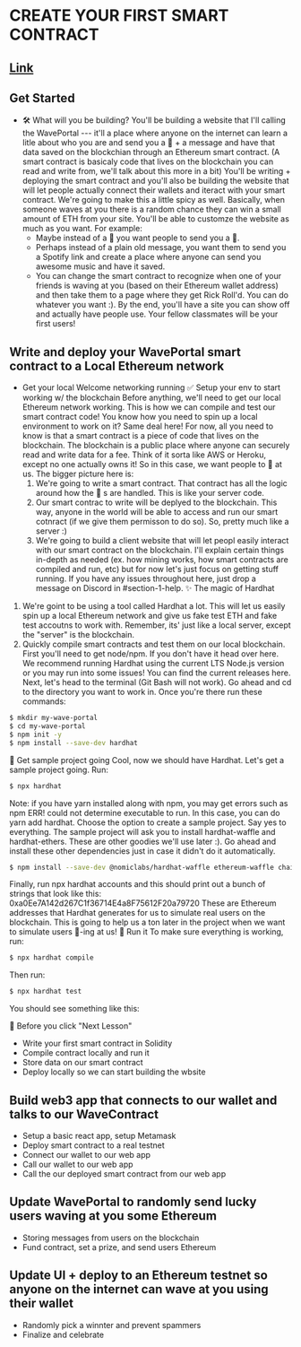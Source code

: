 # CREATE YOUR FIRST SMART CONTRACT
[Link](https://app.buildspace.so/projects/CO02cf0f1c-f996-4f50-9669-cf945ca3fb0b)
---
## Get Started
- 🛠 What will you be building?
You'll be building a website that I'll calling the WavePortal --- it'll a place where anyone on the internet can learn a litle about who you are and send you a 👋 + a message and have that data saved on the blockchian through an Ethereum smart contract. (A smart contract is basicaly code that lives on the blockchain you can read and write from, we'll talk about this more in a bit)
You'll be writing + deploying the smart contract and you'll also be building the website that will let people actually connect their wallets and iteract with your smart contract. We're going to make this a little spicy as well. Basically, when someone waves at you there is a random chance they can win a small amount of ETH from your site. You'll be able to customze the website as much as you want. For example:
  - Maybe instead of a 👋 you want people to send you a 💩.
  - Perhaps instead of a plain old message, you want them to send you a Spotify link and create a place where anyone can send you awesome music and have it saved.
  - You can change the smart contract to recognize when one of your friends is waving at you (based on their Ethereum wallet address) and then take them to a page where they get Rick Roll'd.
You can do whatever you want :).
By the end, you'll have a site you can show off and actually have people use. Your fellow classmates will be your first users!

## Write and deploy your WavePortal smart contract to a Local Ethereum network
- Get your local Welcome networking running
✅ Setup your env to start working w/ the blockchain
Before anything, we'll need to get our local Ethereum network working. This is how we can compile and test our smart contract code! You know how you need to spin up a local environment to work on it? Same deal here! For now, all you need to know is that a smart contract is a piece of code that lives on the blockchain. The blockchain is a public place where anyone can securely read and write data for a fee. Think of it sorta like AWS or Heroku, except no one actually owns it!
So in this case, we want people to 👋 at us. The bigger picture here is:
  1. We're going to write a smart contract. That contract has all the logic around how the 👋 s are handled. This is like your server code.
  2. Our smart contrac to write will be deplyed to the blockchain. This way, anyone in the world will be able to access and run our smart cotnract (if we give them permisson to do so). So, pretty much like a server :)
  3. We're going to build a client website that will let peopl easily interact with our smart contract on the blockchain.
I'll explain certain things in-depth as needed (ex. how mining works, how smart contracts are compiled and run, etc) but for now let's just focus on getting stuff running. If you have any issues throughout here, just drop a message on Discord in  #section-1-help. 
✨ The magic of Hardhat
1. We're goint to be using a tool called Hardhat a lot. This will let us easily spin up a local Ethereum network and give us fake test ETH and fake test accoutns to work with. Remember, its' just like a local server, except the "server" is the blockchain.
2. Quickly compile smart contracts and test them on our local blockchain.
First you'll need to get node/npm. If you don't have it head over here.
We recommend running Hardhat using the current LTS Node.js version or you may run into some issues! You can find the current releases here.
Next, let's head to the terminal (Git Bash will not work). Go ahead and cd to the directory you want to work in. Once you're there run these commands:
```bash
$ mkdir my-wave-portal
$ cd my-wave-portal
$ npm init -y
$ npm install --save-dev hardhat
```
👏 Get sample project going 
Cool, now we should have Hardhat. Let's get a sample project going.
Run:
```bash
$ npx hardhat
```
Note: if you have yarn installed along with npm, you may get errors such as npm ERR! could not determine executable to run. In this case, you can do yarn add hardhat. Choose the option to create a sample project. Say yes to everything. The sample project will ask you to install hardhat-waffle and hardhat-ethers. These are other goodies we'll use later :).
Go ahead and install these other dependencies just in case it didn't do it automatically.
```bash
$ npm install --save-dev @nomiclabs/hardhat-waffle ethereum-waffle chai @nomiclabs/hardhat-ethers ethers
```
Finally, run npx hardhat accounts and this should print out a bunch of strings that look like this:
0xa0Ee7A142d267C1f36714E4a8F75612F20a79720
These are Ethereum addresses that Hardhat generates for us to simulate real users on the blockchain. This is going to help us a ton later in the project when we want to simulate users 👋-ing at us!
🌟 Run it
To make sure everything is working, run:
```bash
$ npx hardhat compile
```
Then run:
```bash
$ npx hardhat test
```
You should see something like this:

🚨 Before you click "Next Lesson"
 
- Write your first smart contract in Solidity
- Compile contract locally and run it
- Store data on our smart contract
- Deploy locally so we can start building the wbsite

## Build web3 app that connects to our wallet and talks to our WaveContract
- Setup a basic react app, setup Metamask
- Deploy smart contract to a real testnet
- Connect our wallet to our web app
- Call our wallet to our web app
- Call the our deployed smart contract from our web app

## Update WavePortal to randomly send lucky users waving at you some Ethereum
- Storing messages from users on the blockchain
- Fund contract, set a prize, and send users Ethereum

## Update UI + deploy to an Ethereum testnet so anyone on the internet can wave at you using their wallet
- Randomly pick a winnter and prevent spammers
- Finalize and celebrate
